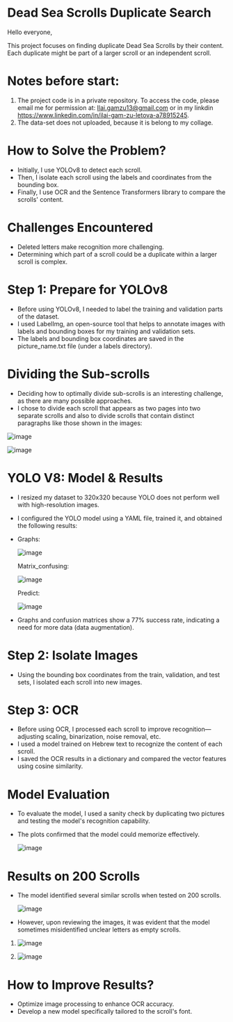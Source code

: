 # Dead Sea Scrolls Duplicate Search

Hello everyone,

This project focuses on finding duplicate Dead Sea Scrolls by their content. Each duplicate might be part of a larger scroll or an independent scroll.

# Notes before start: 
1. The project code is in a private repository. To access the code, please email me for permission at: Ilai.gamzu13@gmail.com or in my linkdin https://www.linkedin.com/in/ilai-gam-zu-letova-a78915245.
2. The data-set does not uploaded, because it is belong to my collage.

# How to Solve the Problem?
- Initially, I use YOLOv8 to detect each scroll.
- Then, I isolate each scroll using the labels and coordinates from the bounding box.
- Finally, I use OCR and the Sentence Transformers library to compare the scrolls' content.
  
# Challenges Encountered
- Deleted letters make recognition more challenging.
- Determining which part of a scroll could be a duplicate within a larger scroll is complex.


# Step 1: Prepare for YOLOv8
- Before using YOLOv8, I needed to label the training and validation parts of the dataset.
- I used LabelImg, an open-source tool that helps to annotate images with labels and bounding boxes for my training and validation sets.
- The labels and bounding box coordinates are saved in the picture_name.txt file (under a labels directory).
  
# Dividing the Sub-scrolls
- Deciding how to optimally divide sub-scrolls is an interesting challenge, as there are many possible approaches.
- I chose to divide each scroll that appears as two pages into two separate scrolls and also to divide scrolls that contain distinct paragraphs like those shown in the images:

![image](https://github.com/IlaiGamzu/Dead-Sea-Scrolls-Duplicate-Search/assets/135164356/26209885-b368-4e0d-b8d2-a313777aeab0)

![image](https://github.com/IlaiGamzu/Dead-Sea-Scrolls-Duplicate-Search/assets/135164356/34f38fd6-d514-407b-98b3-190ae33762ec)
  

# YOLO V8: Model & Results
- I resized my dataset to 320x320 because YOLO does not perform well with high-resolution images.
- I configured the YOLO model using a YAML file, trained it, and obtained the following results:
  
- Graphs:
  
  ![image](https://github.com/IlaiGamzu/Dead-Sea-Scrolls-Duplicate-Search/assets/135164356/352b4595-007b-4ea6-9bdc-0d5e2434c7e3)

  Matrix_confusing:
  
  ![image](https://github.com/IlaiGamzu/Dead-Sea-Scrolls-Duplicate-Search/assets/135164356/dfb2d5e1-f167-4e91-bc2b-d5f1b391595d)

  Predict:
  
  ![image](https://github.com/IlaiGamzu/Dead-Sea-Scrolls-Duplicate-Search/assets/135164356/46d8cbcf-8e1d-49f4-93d7-430b847be8f3)

- Graphs and confusion matrices show a 77% success rate, indicating a need for more data (data augmentation).

# Step 2: Isolate Images
- Using the bounding box coordinates from the train, validation, and test sets, I isolated each scroll into new images.

# Step 3: OCR
- Before using OCR, I processed each scroll to improve recognition—adjusting scaling, binarization, noise removal, etc.
- I used a model trained on Hebrew text to recognize the content of each scroll.
- I saved the OCR results in a dictionary and compared the vector features using cosine similarity.
  
# Model Evaluation
- To evaluate the model, I used a sanity check by duplicating two pictures and testing the model's recognition capability.
- The plots confirmed that the model could memorize effectively.
  
  ![image](https://github.com/IlaiGamzu/Dead-Sea-Scrolls-Duplicate-Search/assets/135164356/4d9df81b-26bf-4b05-866a-eb346cc5ba89)


# Results on 200 Scrolls
- The model identified several similar scrolls when tested on 200 scrolls.

  ![image](https://github.com/IlaiGamzu/Dead-Sea-Scrolls-Duplicate-Search/assets/135164356/eb74185d-57d4-478d-81af-1dbc86e989a5)

- However, upon reviewing the images, it was evident that the model sometimes misidentified unclear letters as empty scrolls.
 
1. ![image](https://github.com/IlaiGamzu/Dead-Sea-Scrolls-Duplicate-Search/assets/135164356/887c1d5a-f792-4c45-8b36-af67ee4759e5)

2. ![image](https://github.com/IlaiGamzu/Dead-Sea-Scrolls-Duplicate-Search/assets/135164356/5229ae2d-03b9-4ca5-bccc-a81407d3984d)


# How to Improve Results?
- Optimize image processing to enhance OCR accuracy.
- Develop a new model specifically tailored to the scroll's font.




